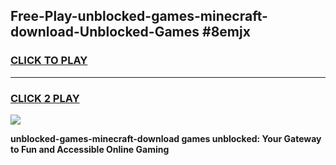
## Free-Play-unblocked-games-minecraft-download-Unblocked-Games #8emjx
<h3>
<a href="https://news.freeplayer.one?title=unblocked-games-minecraft-download&ref=8M">CLICK TO PLAY</a></h3>
<hr>

<h3>
<a href="https://news.freeplayer.one?title=unblocked-games-minecraft-download&ref=8M">CLICK 2 PLAY</a>
  
</h3>

<a href="https://news.freeplayer.one?title=unblocked-games-minecraft-download&ref=8M"><img src="https://clearcache.store/games.png"></a>


**unblocked-games-minecraft-download games unblocked: Your Gateway to Fun and Accessible Online Gaming**
